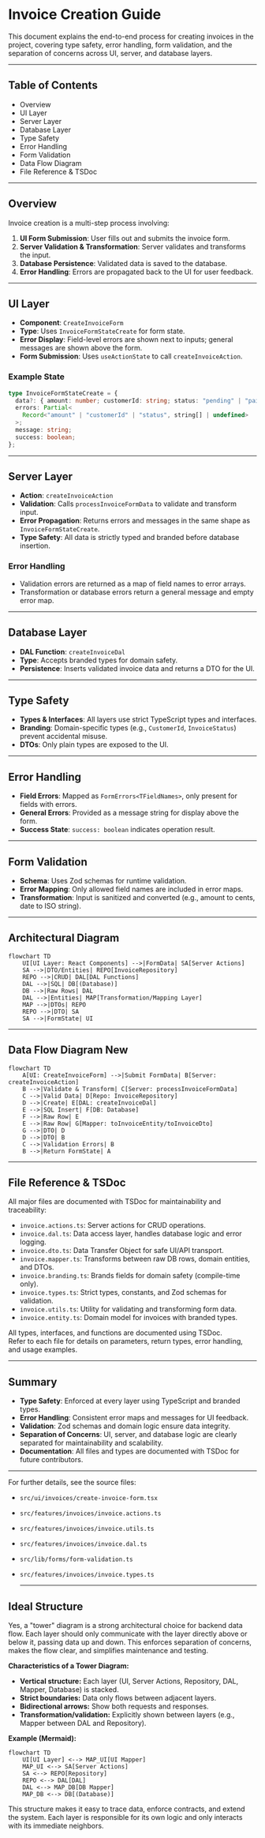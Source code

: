 # Invoice Creation Guide

This document explains the end-to-end process for creating invoices in the project, covering type safety, error handling, form validation, and the separation of concerns across UI, server, and database layers.

---

## Table of Contents

- Overview
- UI Layer
- Server Layer
- Database Layer
- Type Safety
- Error Handling
- Form Validation
- Data Flow Diagram
- File Reference & TSDoc

---

## Overview

Invoice creation is a multi-step process involving:

1. **UI Form Submission**: User fills out and submits the invoice form.
2. **Server Validation & Transformation**: Server validates and transforms the input.
3. **Database Persistence**: Validated data is saved to the database.
4. **Error Handling**: Errors are propagated back to the UI for user feedback.

---

## UI Layer

- **Component**: `CreateInvoiceForm`
- **Type**: Uses `InvoiceFormStateCreate` for form state.
- **Error Display**: Field-level errors are shown next to inputs; general messages are shown above the form.
- **Form Submission**: Uses `useActionState` to call `createInvoiceAction`.

### Example State

```typescript
type InvoiceFormStateCreate = {
  data?: { amount: number; customerId: string; status: "pending" | "paid" };
  errors: Partial<
    Record<"amount" | "customerId" | "status", string[] | undefined>
  >;
  message: string;
  success: boolean;
};
```

---

## Server Layer

- **Action**: `createInvoiceAction`
- **Validation**: Calls `processInvoiceFormData` to validate and transform input.
- **Error Propagation**: Returns errors and messages in the same shape as `InvoiceFormStateCreate`.
- **Type Safety**: All data is strictly typed and branded before database insertion.

### Error Handling

- Validation errors are returned as a map of field names to error arrays.
- Transformation or database errors return a general message and empty error map.

---

## Database Layer

- **DAL Function**: `createInvoiceDal`
- **Type**: Accepts branded types for domain safety.
- **Persistence**: Inserts validated invoice data and returns a DTO for the UI.

---

## Type Safety

- **Types & Interfaces**: All layers use strict TypeScript types and interfaces.
- **Branding**: Domain-specific types (e.g., `CustomerId`, `InvoiceStatus`) prevent accidental misuse.
- **DTOs**: Only plain types are exposed to the UI.

---

## Error Handling

- **Field Errors**: Mapped as `FormErrors<TFieldNames>`, only present for fields with errors.
- **General Errors**: Provided as a message string for display above the form.
- **Success State**: `success: boolean` indicates operation result.

---

## Form Validation

- **Schema**: Uses Zod schemas for runtime validation.
- **Error Mapping**: Only allowed field names are included in error maps.
- **Transformation**: Input is sanitized and converted (e.g., amount to cents, date to ISO string).

---

## Architectural Diagram

```mermaid
flowchart TD
    UI[UI Layer: React Components] -->|FormData| SA[Server Actions]
    SA -->|DTO/Entities| REPO[InvoiceRepository]
    REPO -->|CRUD| DAL[DAL Functions]
    DAL -->|SQL| DB[(Database)]
    DB -->|Raw Rows| DAL
    DAL -->|Entities| MAP[Transformation/Mapping Layer]
    MAP -->|DTOs| REPO
    REPO -->|DTO| SA
    SA -->|FormState| UI
```

---

## Data Flow Diagram New

```mermaid
flowchart TD
    A[UI: CreateInvoiceForm] -->|Submit FormData| B[Server: createInvoiceAction]
    B -->|Validate & Transform| C[Server: processInvoiceFormData]
    C -->|Valid Data| D[Repo: InvoiceRepository]
    D -->|Create| E[DAL: createInvoiceDal]
    E -->|SQL Insert| F[DB: Database]
    F -->|Raw Row| E
    E -->|Raw Row| G[Mapper: toInvoiceEntity/toInvoiceDto]
    G -->|DTO| D
    D -->|DTO| B
    C -->|Validation Errors| B
    B -->|Return FormState| A
```

---

## File Reference & TSDoc

All major files are documented with TSDoc for maintainability and traceability:

- `invoice.actions.ts`: Server actions for CRUD operations.
- `invoice.dal.ts`: Data access layer, handles database logic and error logging.
- `invoice.dto.ts`: Data Transfer Object for safe UI/API transport.
- `invoice.mapper.ts`: Transforms between raw DB rows, domain entities, and DTOs.
- `invoice.branding.ts`: Brands fields for domain safety (compile-time only).
- `invoice.types.ts`: Strict types, constants, and Zod schemas for validation.
- `invoice.utils.ts`: Utility for validating and transforming form data.
- `invoice.entity.ts`: Domain model for invoices with branded types.

All types, interfaces, and functions are documented using TSDoc.  
Refer to each file for details on parameters, return types, error handling, and usage examples.

---

## Summary

- **Type Safety**: Enforced at every layer using TypeScript and branded types.
- **Error Handling**: Consistent error maps and messages for UI feedback.
- **Validation**: Zod schemas and domain logic ensure data integrity.
- **Separation of Concerns**: UI, server, and database logic are clearly separated for maintainability and scalability.
- **Documentation**: All files and types are documented with TSDoc for future contributors.

---

For further details, see the source files:

- `src/ui/invoices/create-invoice-form.tsx`
- `src/features/invoices/invoice.actions.ts`
- `src/features/invoices/invoice.utils.ts`
- `src/features/invoices/invoice.dal.ts`
- `src/lib/forms/form-validation.ts`
- `src/features/invoices/invoice.types.ts`

  ***

## Ideal Structure

Yes, a "tower" diagram is a strong architectural choice for backend data flow. Each layer should only communicate with the layer directly above or below it, passing data up and down. This enforces separation of concerns, makes the flow clear, and simplifies maintenance and testing.

**Characteristics of a Tower Diagram:**

- **Vertical structure:** Each layer (UI, Server Actions, Repository, DAL, Mapper, Database) is stacked.
- **Strict boundaries:** Data only flows between adjacent layers.
- **Bidirectional arrows:** Show both requests and responses.
- **Transformation/validation:** Explicitly shown between layers (e.g., Mapper between DAL and Repository).

**Example (Mermaid):**

```mermaid
flowchart TD
    UI[UI Layer] <--> MAP_UI[UI Mapper]
    MAP_UI <--> SA[Server Actions]
    SA <--> REPO[Repository]
    REPO <--> DAL[DAL]
    DAL <--> MAP_DB[DB Mapper]
    MAP_DB <--> DB[(Database)]
```

This structure makes it easy to trace data, enforce contracts, and extend the system. Each layer is responsible for its own logic and only interacts with its immediate neighbors.
